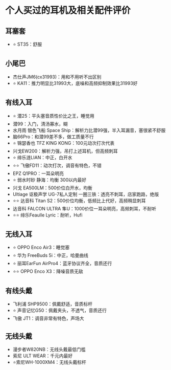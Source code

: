 # 个人买过的耳机及相关配件评价

## 耳塞套

- ⭐ ST35：舒服

## 小尾巴

- 杰仕声JM6(cx31993)：用和不用听不出区别
- ⭐ KA11：推力明显比31993大，底噪和高频抑制效果比31993好

## 有线入耳

- ⭐ 潜25：平头塞音质性价比之王，睡觉用
- 潜99：入门，清汤寡水，糊
- 水月雨 银色飞船 Space Ship：解析力比潜99强，半入耳漏音，塞很紧不舒服
- 脑66Pro：和潜99差不多，做工质量不行
- ⭐ 锦瑟香也 TFZ KING KONG：100元动次打次代表
- 兴戈EW200：解析力强，吊打上述耳机，但高频刺耳
- ⭐ 绯乐涟LIAN：中正，白开水
- ⭐⭐ 飞傲FD11：动次打次，调音有特色，不错
- EPZ Q1PRO：一耳朵明亮
- ⭐ 弱水时砂 静海：均衡 300以内最好
- 兴戈 EA500LM：500价位白开水，均衡
- Ultiage 讴极声学 UG-7私人定制 一圈三铁：透亮不刺耳，店家跑路，绝版
- ⭐⭐ 达音科 Titan S2：500价位均衡，低频比上代好，高频稍显刺耳
- 达音科 FALCON ULTRA 隼U：1000价位一耳朵明亮，高频刺耳，不耐听
- ⭐⭐ 绯乐Feaulle Lyric：耐听，Hufi

## 无线入耳

- ⭐ OPPO Enco Air3：睡觉塞
- ⭐ 华为 FreeBuds 5i：中正，哈曼曲线
- ⭐ 丽耳EarFun AirPro4：蓝牙协议齐全，音质还行
- ⭐⭐ OPPO Enco X3：降噪音质无敌

## 有线头戴

- 飞利浦 SHP9500：佩戴舒适，音质标杆
- ⭐ 声音记忆G50：佩戴夹头，不透气，音质还行
- 飞傲 JT1：调音非常有特色，声场大

## 无线头戴

- 漫步者W820NB：无线头戴最低门槛
- 索尼 ULT WEAR：千元内最好
- ⭐索尼WH-1000XM4：无线头戴标杆